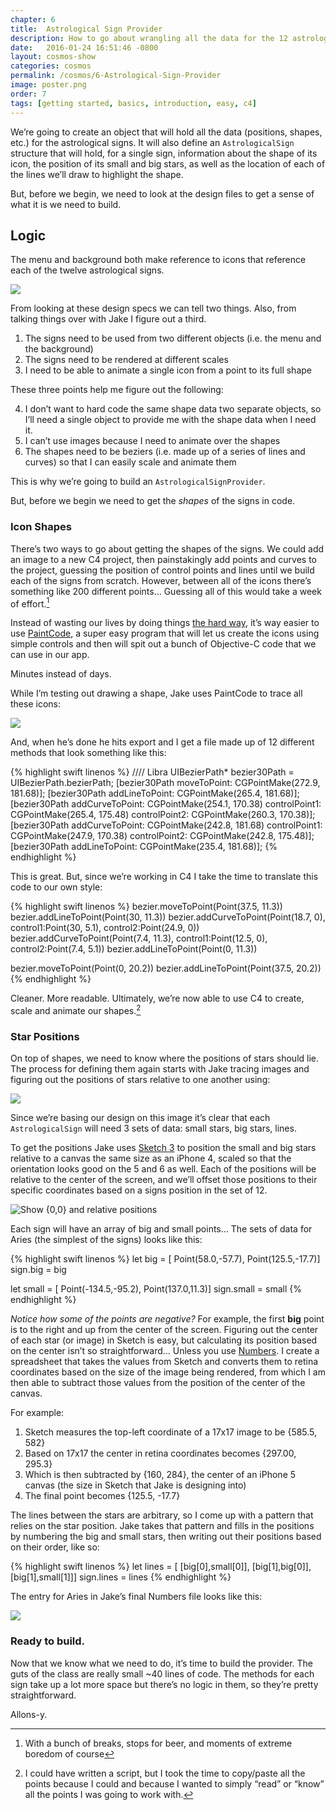 ```yaml
---
chapter: 6
title:  Astrological Sign Provider
description: How to go about wrangling all the data for the 12 astrological signs.
date:   2016-01-24 16:51:46 -0800
layout: cosmos-show
categories: cosmos
permalink: /cosmos/6-Astrological-Sign-Provider
image: poster.png
order: 7
tags: [getting started, basics, introduction, easy, c4]
---
```


We’re going to create an object that will hold all the data (positions, shapes, etc.) for the astrological signs. It will also define an `AstrologicalSign` structure that will hold, for a single sign, information about the shape of its icon, the position of its small and big stars, as well as the location of each of the lines we’ll draw to highlight the shape.

But, before we begin, we need to look at the design files to get a sense of what it is we need to build.

## Logic

The menu and background both make reference to icons that reference each of the twelve astrological signs.

![](01.png)

From looking at these design specs we can tell two things. Also, from talking things over with Jake I figure out a third.

1. The signs need to be used from two different objects (i.e. the menu and the background)
2. The signs need to be rendered at different scales
3. I need to be able to animate a single icon from a point to its full shape

These three points help me figure out the following:

4. I don’t want to hard code the same shape data two separate objects, so I’ll need a single object to provide me with the shape data when I need it.
5. I can’t use images because I need to animate over the shapes
6. The shapes need to be beziers (i.e. made up of a series of lines and curves) so that I can easily scale and animate them

This is why we’re going to build an `AstrologicalSignProvider`.

But, before we begin we need to get the _shapes_ of the signs in code.

### Icon Shapes

There’s two ways to go about getting the shapes of the signs. We could add an image to a new C4 project, then painstakingly add points and curves to the project, guessing the position of control points and lines until we build each of the signs from scratch. However, between all of the icons there’s something like 200 different points… Guessing all of this would take a week of effort.[^1]

[^1]: With a bunch of breaks, stops for beer, and moments of extreme boredom of course

Instead of wasting our lives by doing things [the hard way](http://reliancehvg.co.in/store/images/P/hard%20way_dvd1.jpg), it’s way easier to use [PaintCode](http://www.paintcodeapp.com/), a super easy program that will let us create the icons using simple controls and then will spit out a bunch of Objective-C code that we can use in our app.

Minutes instead of days.

While I’m testing out drawing a shape, Jake uses PaintCode to trace all these icons:

![](02.png)

And, when he’s done he hits export and I get a file made up of 12 different methods that look something like this:

{% highlight swift linenos %}
//// Libra
UIBezierPath* bezier30Path = UIBezierPath.bezierPath;
[bezier30Path moveToPoint: CGPointMake(272.9, 181.68)];
[bezier30Path addLineToPoint: CGPointMake(265.4, 181.68)];
[bezier30Path addCurveToPoint: CGPointMake(254.1, 170.38) controlPoint1: CGPointMake(265.4, 175.48) controlPoint2: CGPointMake(260.3, 170.38)];
[bezier30Path addCurveToPoint: CGPointMake(242.8, 181.68) controlPoint1: CGPointMake(247.9, 170.38) controlPoint2: CGPointMake(242.8, 175.48)];
[bezier30Path addLineToPoint: CGPointMake(235.4, 181.68)];
{% endhighlight %}

This is great. But, since we’re working in C4 I take the time to translate this code to our own style:

{% highlight swift linenos %}
bezier.moveToPoint(Point(37.5, 11.3))
bezier.addLineToPoint(Point(30, 11.3))
bezier.addCurveToPoint(Point(18.7, 0), control1:Point(30, 5.1), control2:Point(24.9, 0))
bezier.addCurveToPoint(Point(7.4, 11.3), control1:Point(12.5, 0), control2:Point(7.4, 5.1))
bezier.addLineToPoint(Point(0, 11.3))

bezier.moveToPoint(Point(0, 20.2))
bezier.addLineToPoint(Point(37.5, 20.2))
{% endhighlight %}

Cleaner. More readable. Ultimately, we’re now able to use C4 to create, scale and animate our shapes.[^2]

[^2]: I could have written a script, but I took the time to copy/paste all the points because I could and because I wanted to simply “read” or “know” all the points I was going to work with.

### Star Positions

On top of shapes, we need to know where the positions of stars should lie. The process for defining them again starts with Jake tracing images and figuring out the positions of stars relative to one another using:

![](03.png)

Since we’re basing our design on this image it’s clear that each `AstrologicalSign` will need 3 sets of data: small stars, big stars, lines.

To get the positions Jake uses [Sketch 3](http://bohemiancoding.com/sketch/) to position the small and big stars relative to a canvas the same size as an iPhone 4, scaled so that the orientation looks good on the 5 and 6 as well. Each of the positions will be relative to the center of the screen, and we’ll offset those positions to their specific coordinates based on a signs position in the set of 12.

![Show {0,0} and relative positions](04.png)

Each sign will have an array of big and small points… The sets of data for Aries (the simplest of the signs) looks like this:

{% highlight swift linenos %}
let big = [
Point(58.0,-57.7),
Point(125.5,-17.7)]
sign.big = big

let small = [
Point(-134.5,-95.2),
Point(137.0,11.3)]
sign.small = small
{% endhighlight %}

_Notice how some of the points are negative?_ For example, the first __big__ point is to the right and up from the center of the screen. Figuring out the center of each star (or image) in Sketch is easy, but calculating its position based on the center isn’t so straightforward… Unless you use [Numbers](http://www.apple.com/ca/ios/numbers/). I create a spreadsheet that takes the values from Sketch and converts them to retina coordinates based on the size of the image being rendered, from which I am then able to subtract those values from the position of the center of the canvas.

For example:

1. Sketch measures the top-left coordinate of a 17x17 image to be {585.5, 582}
2. Based on 17x17 the center in retina coordinates becomes {297.00, 295.3}
3. Which is then subtracted by {160, 284}, the center of an iPhone 5 canvas (the size in Sketch that Jake is designing into)
4. The final point becomes {125.5, -17.7}

The lines between the stars are arbitrary, so I come up with a pattern that relies on the star position. Jake takes that pattern and fills in the positions by numbering the big and small stars, then writing out their positions based on their order, like so:

{% highlight swift linenos %}
let lines = [
[big[0],small[0]],
[big[1],big[0]],
[big[1],small[1]]]
sign.lines = lines
{% endhighlight %}

The entry for Aries in Jake’s final Numbers file looks like this:

![](05.png)

### Ready to build.

Now that we know what we need to do, it’s time to build the provider. The guts of the class are really small ~40 lines of code. The methods for each sign take up a lot more space but there’s no logic in them, so they’re pretty straightforward.

Allons-y.
